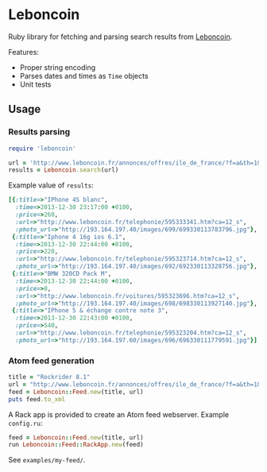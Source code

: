 # Leboncoin

Ruby library for fetching and parsing search results from
[Leboncoin](http://www.leboncoin.fr).

Features:

* Proper string encoding
* Parses dates and times as `Time` objects
* Unit tests

## Usage

### Results parsing

```ruby
require 'leboncoin'

url = 'http://www.leboncoin.fr/annonces/offres/ile_de_france/?f=a&th=1&q=iphone'
results = Leboncoin.search(url)
```

Example value of `results`:

```ruby
[{:title=>"IPhone 4S blanc",
  :time=>2013-12-30 23:17:00 +0100,
  :price=>260,
  :url=>"http://www.leboncoin.fr/telephonie/595333341.htm?ca=12_s",
  :photo_url=>"http://193.164.197.40/images/699/699330113783796.jpg"},
 {:title=>"Iphone 4 16g ios 6.1",
  :time=>2013-12-30 22:44:00 +0100,
  :price=>220,
  :url=>"http://www.leboncoin.fr/telephonie/595323714.htm?ca=12_s",
  :photo_url=>"http://193.164.197.40/images/692/692330113328756.jpg"},
 {:title=>"BMW 320CD Pack M",
  :time=>2013-12-30 22:44:00 +0100,
  :price=>8,
  :url=>"http://www.leboncoin.fr/voitures/595323696.htm?ca=12_s",
  :photo_url=>"http://193.164.197.40/images/698/698330113927140.jpg"},
 {:title=>"IPhone 5 & échange contre note 3",
  :time=>2013-12-30 22:43:00 +0100,
  :price=>540,
  :url=>"http://www.leboncoin.fr/telephonie/595323204.htm?ca=12_s",
  :photo_url=>"http://193.164.197.60/images/696/696330111779591.jpg"}]
```

### Atom feed generation

```ruby
title = "Rockrider 8.1"
url = "http://www.leboncoin.fr/annonces/offres/ile_de_france/?f=a&th=1&q=rockrider+8.1"
feed = Leboncoin::Feed.new(title, url)
puts feed.to_xml
```

A Rack app is provided to create an Atom feed webserver. Example `config.ru`:

```ruby
feed = Leboncoin::Feed.new(title, url)
run Leboncoin::Feed::RackApp.new(feed)
```

See `examples/my-feed/`.

